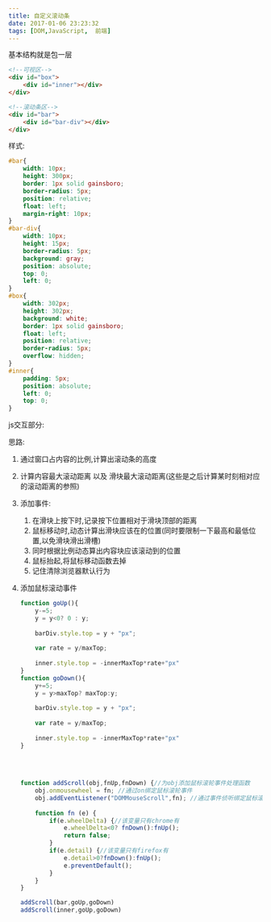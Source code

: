 ```yaml
---
title: 自定义滚动条
date: 2017-01-06 23:23:32
tags: [DOM,JavaScript,  前端]
---
```

基本结构就是包一层

```html
<!--可视区-->
<div id="box">
	<div id="inner"></div>
</div>

<!--滚动条区-->
<div id="bar">
	<div id="bar-div"></div>
</div>
```
	
样式:

```css
#bar{
	width: 10px;
	height: 300px;
	border: 1px solid gainsboro;
	border-radius: 5px;
	position: relative;
	float: left;
	margin-right: 10px;
}
#bar-div{
	width: 10px;
	height: 15px;
	border-radius: 5px;
	background: gray;
	position: absolute;
	top: 0;
	left: 0;
}
#box{
	width: 302px;
	height: 302px;
	background: white;
	border: 1px solid gainsboro;
	float: left;
	position: relative;
	border-radius: 5px;
	overflow: hidden;
}
#inner{
	padding: 5px;
	position: absolute;
	left: 0;
	top: 0;
}

```	

js交互部分:

思路:
 
1. 通过窗口占内容的比例,计算出滚动条的高度
2. 计算内容最大滚动距离 以及 滑块最大滚动距离(这些是之后计算某时刻相对应的滚动距离的参照)
3. 添加事件:
	1. 在滑块上按下时,记录按下位置相对于滑块顶部的距离
	2. 鼠标移动时,动态计算出滑块应该在的位置(同时要限制一下最高和最低位置,以免滑块滑出滑槽)
	3. 同时根据比例动态算出内容块应该滚动到的位置
	4. 鼠标抬起,将鼠标移动函数去掉
	5. 记住清除浏览器默认行为
4. 添加鼠标滚动事件
	
	```javascript
	function goUp(){
		y-=5;		
		y = y<0? 0 : y;
		
		barDiv.style.top = y + "px";
		
		var rate = y/maxTop;
		
		inner.style.top = -innerMaxTop*rate+"px"
	}	
	function goDown(){
		y+=5;
		y = y>maxTop? maxTop:y;
		
		barDiv.style.top = y + "px";
		
		var rate = y/maxTop;
		
		inner.style.top = -innerMaxTop*rate+"px"
	}
		
		
		
		
	function addScroll(obj,fnUp,fnDown) {//为obj添加鼠标滚轮事件处理函数
		obj.onmousewheel = fn; //通过on绑定鼠标滚轮事件
		obj.addEventListener("DOMMouseScroll",fn); //通过事件侦听绑定鼠标滚轮事件
		
		function fn (e) {
			if(e.wheelDelta) {//该变量只有chrome有
				e.wheelDelta<0? fnDown():fnUp();
				return false;
			}
			if(e.detail) {//该变量只有firefox有
				e.detail>0?fnDown():fnUp();
				e.preventDefault();
			}
		}
	}
	
	addScroll(bar,goUp,goDown)
	addScroll(inner,goUp,goDown)
		
	```
	

 